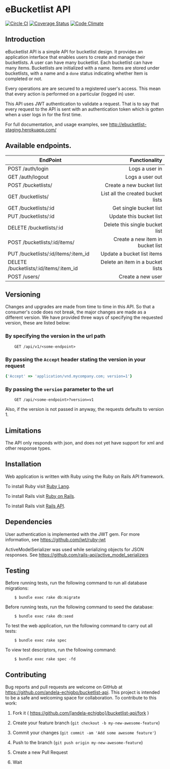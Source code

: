 # eBucketlist API
[![Circle CI](https://circleci.com/gh/andela-echigbo/bucketlist-api.svg?style=svg)](https://circleci.com/gh/andela-echigbo/bucketlist-api) [![Coverage Status](https://coveralls.io/repos/github/andela-echigbo/bucketlist-api/badge.svg?branch=master)](https://coveralls.io/github/andela-echigbo/bucketlist-api?branch=master) [![Code Climate](https://codeclimate.com/github/andela-echigbo/bucketlist-api/badges/gpa.svg)](https://codeclimate.com/github/andela-echigbo/bucketlist-api)

## Introduction
eBucketlist API is a simple API for bucketlist design. It provides an application interface that enables users to create and manage their bucketlists. A user can have many bucketlist. Each bucketlist can have many items. Bucketlists are initialized with a name. Items are stored under bucketlists, with a name and a `done` status indicating whether Item is completed or not.

Every operations are are secured to a registered user's access. This mean that every action is performed on a particular (logged in) user.

This API uses JWT authentication to validate a request. That is to say that every request to the API is sent with an authentication token which is gotten when a user logs in for the first time.

For full documentation, and usage examples, see http://ebucketlist-staging.herokuapp.com/

## Available endpoints.

| EndPoint                                |   Functionality                      |
| --------------------------------------- | ------------------------------------:|
| POST /auth/login                        | Logs a user in                       |
| GET /auth/logout                        | Logs a user out                      |
| POST /bucketlists/                      | Create a new bucket list             |
| GET /bucketlists/                       | List all the created bucket lists    |
| GET /bucketlists/:id                    | Get single bucket list               |
| PUT /bucketlists/:id                    | Update this bucket list              |
| DELETE /bucketlists/:id                 | Delete this single bucket list       |
| POST /bucketlists/:id/items/            | Create a new item in bucket list     |
| PUT /bucketlists/:id/items/:item_id     | Update a bucket list items           |
| DELETE /bucketlists/:id/items/:item_id  | Delete an item in a bucket lists     |
| POST /users/                            | Create a new user                    |

## Versioning
Changes and upgrades are made from time to time in this API. So that a consumer's code does not break, the major changes are made as a different version. We have provided three ways of specifying the requested version, these are listed below:

### By specifying the version in the url path
        GET /api/v1/<some-endpoint>

### By passing the `Accept` header stating the version in your request
```ruby
{'Accept' => 'application/vnd.mycompany.com; version=1'}
```

### By passing the `version` parameter to the url
        GET /api/<some-endpoint>?version=v1

Also, if the version is not passed in anyway, the requests defaults to version 1.

## Limitations
The API only responds with json, and does not yet have support for xml and other response types.

## Installation
Web application is written with Ruby using the Ruby on Rails API framework.

To install Ruby visit [Ruby Lang](https://www.ruby-lang.org).

To install Rails visit [Ruby on Rails](http://rubyonrails.org/).

To install Rails visit [Rails API](https://github.com/rails-api/rails-api).

## Dependencies
User authentication is implemented with the JWT gem. For more information, see https://github.com/jwt/ruby-jwt

ActiveModelSerializer was used while serializing objects for JSON responses. See https://github.com/rails-api/active_model_serializers

## Testing

Before running tests, run the following command to run all database migrations:

        $ bundle exec rake db:migrate

Before running tests, run the following command to seed the database:

        $ bundle exec rake db:seed

To test the web application, run the following command to carry out all tests:

        $ bundle exec rake spec

To view test descriptors, run the following command:

        $ bundle exec rake spec -fd

## Contributing

Bug reports and pull requests are welcome on GitHub at https://github.com/andela-echigbo/bucketlist-api. This project is intended to be a safe and welcoming space for collaboration. To contribute to this work:

1. Fork it ( https://github.com/[andela-echigbo]/bucketlist-api/fork )

2. Create your feature branch (`git checkout -b my-new-awesome-feature`)

3. Commit your changes (`git commit -am 'Add some awesome feature'`)

4. Push to the branch (`git push origin my-new-awesome-feature`)

5. Create a new Pull Request

6. Wait
